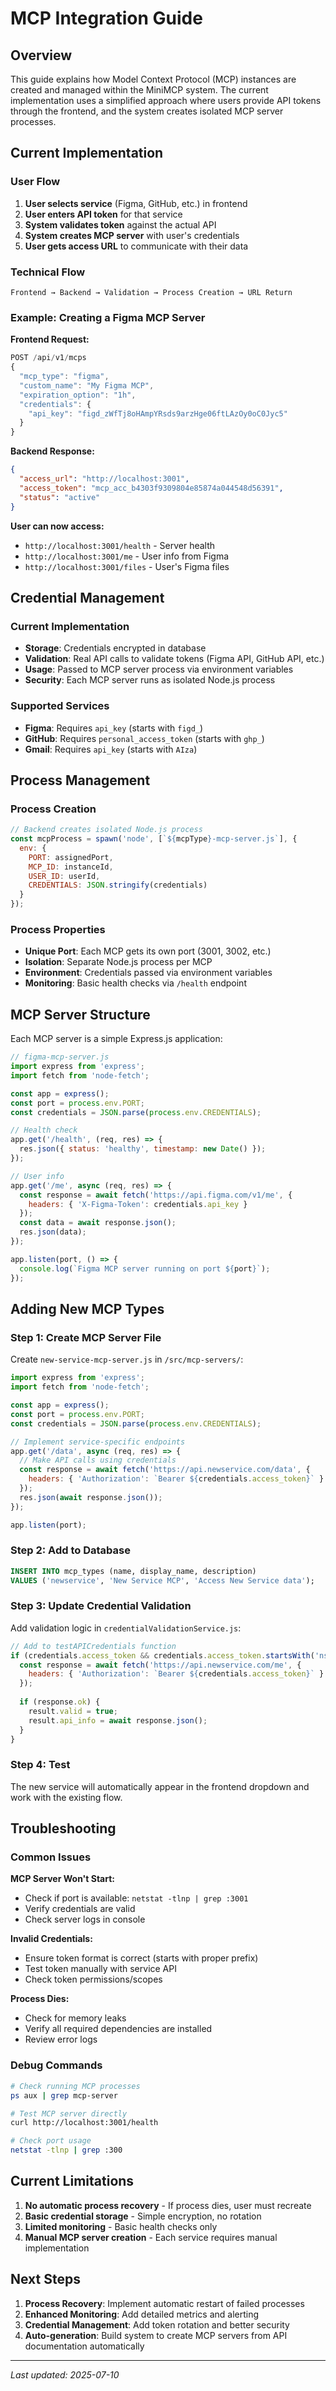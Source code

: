 # MCP Integration Guide

## Overview

This guide explains how Model Context Protocol (MCP) instances are created and managed within the MiniMCP system. The current implementation uses a simplified approach where users provide API tokens through the frontend, and the system creates isolated MCP server processes.

## Current Implementation

### User Flow

1. **User selects service** (Figma, GitHub, etc.) in frontend
2. **User enters API token** for that service
3. **System validates token** against the actual API
4. **System creates MCP server** with user's credentials
5. **User gets access URL** to communicate with their data

### Technical Flow

```
Frontend → Backend → Validation → Process Creation → URL Return
```

### Example: Creating a Figma MCP Server

**Frontend Request:**
```typescript
POST /api/v1/mcps
{
  "mcp_type": "figma",
  "custom_name": "My Figma MCP", 
  "expiration_option": "1h",
  "credentials": {
    "api_key": "figd_zWfTj8oHAmpYRsds9arzHge06ftLAzOy0oC0Jyc5"
  }
}
```

**Backend Response:**
```json
{
  "access_url": "http://localhost:3001",
  "access_token": "mcp_acc_b4303f9309804e85874a044548d56391",
  "status": "active"
}
```

**User can now access:**
- `http://localhost:3001/health` - Server health
- `http://localhost:3001/me` - User info from Figma
- `http://localhost:3001/files` - User's Figma files

## Credential Management

### Current Implementation

- **Storage**: Credentials encrypted in database
- **Validation**: Real API calls to validate tokens (Figma API, GitHub API, etc.)
- **Usage**: Passed to MCP server process via environment variables
- **Security**: Each MCP server runs as isolated Node.js process

### Supported Services

- **Figma**: Requires `api_key` (starts with `figd_`)
- **GitHub**: Requires `personal_access_token` (starts with `ghp_`)
- **Gmail**: Requires `api_key` (starts with `AIza`)

## Process Management

### Process Creation

```javascript
// Backend creates isolated Node.js process
const mcpProcess = spawn('node', [`${mcpType}-mcp-server.js`], {
  env: {
    PORT: assignedPort,
    MCP_ID: instanceId,
    USER_ID: userId,
    CREDENTIALS: JSON.stringify(credentials)
  }
});
```

### Process Properties

- **Unique Port**: Each MCP gets its own port (3001, 3002, etc.)
- **Isolation**: Separate Node.js process per MCP
- **Environment**: Credentials passed via environment variables
- **Monitoring**: Basic health checks via `/health` endpoint

## MCP Server Structure

Each MCP server is a simple Express.js application:

```javascript
// figma-mcp-server.js
import express from 'express';
import fetch from 'node-fetch';

const app = express();
const port = process.env.PORT;
const credentials = JSON.parse(process.env.CREDENTIALS);

// Health check
app.get('/health', (req, res) => {
  res.json({ status: 'healthy', timestamp: new Date() });
});

// User info
app.get('/me', async (req, res) => {
  const response = await fetch('https://api.figma.com/v1/me', {
    headers: { 'X-Figma-Token': credentials.api_key }
  });
  const data = await response.json();
  res.json(data);
});

app.listen(port, () => {
  console.log(`Figma MCP server running on port ${port}`);
});
```

## Adding New MCP Types

### Step 1: Create MCP Server File

Create `new-service-mcp-server.js` in `/src/mcp-servers/`:

```javascript
import express from 'express';
import fetch from 'node-fetch';

const app = express();
const port = process.env.PORT;
const credentials = JSON.parse(process.env.CREDENTIALS);

// Implement service-specific endpoints
app.get('/data', async (req, res) => {
  // Make API calls using credentials
  const response = await fetch('https://api.newservice.com/data', {
    headers: { 'Authorization': `Bearer ${credentials.access_token}` }
  });
  res.json(await response.json());
});

app.listen(port);
```

### Step 2: Add to Database

```sql
INSERT INTO mcp_types (name, display_name, description) 
VALUES ('newservice', 'New Service MCP', 'Access New Service data');
```

### Step 3: Update Credential Validation

Add validation logic in `credentialValidationService.js`:

```javascript
// Add to testAPICredentials function
if (credentials.access_token && credentials.access_token.startsWith('ns_')) {
  const response = await fetch('https://api.newservice.com/me', {
    headers: { 'Authorization': `Bearer ${credentials.access_token}` }
  });
  
  if (response.ok) {
    result.valid = true;
    result.api_info = await response.json();
  }
}
```

### Step 4: Test

The new service will automatically appear in the frontend dropdown and work with the existing flow.

## Troubleshooting

### Common Issues

**MCP Server Won't Start:**
- Check if port is available: `netstat -tlnp | grep :3001`
- Verify credentials are valid
- Check server logs in console

**Invalid Credentials:**
- Ensure token format is correct (starts with proper prefix)
- Test token manually with service API
- Check token permissions/scopes

**Process Dies:**
- Check for memory leaks
- Verify all required dependencies are installed
- Review error logs

### Debug Commands

```bash
# Check running MCP processes
ps aux | grep mcp-server

# Test MCP server directly
curl http://localhost:3001/health

# Check port usage
netstat -tlnp | grep :300
```

## Current Limitations

1. **No automatic process recovery** - If process dies, user must recreate
2. **Basic credential storage** - Simple encryption, no rotation
3. **Limited monitoring** - Basic health checks only
4. **Manual MCP server creation** - Each service requires manual implementation

## Next Steps

1. **Process Recovery**: Implement automatic restart of failed processes
2. **Enhanced Monitoring**: Add detailed metrics and alerting  
3. **Credential Management**: Add token rotation and better security
4. **Auto-generation**: Build system to create MCP servers from API documentation automatically

---

*Last updated: 2025-07-10*